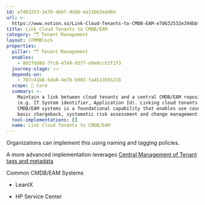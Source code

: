 ```yaml
---
id: e7d63253-2e39-4bbf-9dd6-da11bb3edd0d
url: >-
  https://www.notion.so/Link-Cloud-Tenants-to-CMDB-EAM-e7d632532e394bbf9dd6da11bb3edd0d
title: Link Cloud Tenants to CMDB/EAM
category: 🗂 Tenant Management
layout: CFMMBlock
properties:
  pillar: 🗂 Tenant Management
  enables:
    - 802fdd8d-7fc0-4749-937f-e9e0ccb3f273
  journey-stage: ⭐️⭐️
  depends-on:
    - 707c41b8-6da0-4e78-b982-fa4b1365521b
  scope: 🏢 Core
  summary: >-
    Maintain a link between cloud tenants and a central CMDB/EAM repository
    (e.g. IT System identifier, Application Id). Linking cloud tenants to
    CMDB/EAM systems is a foundational capability that enables use cases like
    basic chargeback, systematic risk assessment and change management.
  tool-implementations: []
  name: Link Cloud Tenants to CMDB/EAM
---
```


Organizations can implement this using naming and tagging policies.

A more advanced implementation leverages [Central Management of Tenant tags and metadata](/maturity-model/compliance/central-management-of-tenant-tags-and-metadata.md) 





Common CMDB/EAM Systems

- LeanIX

- HP Service Center